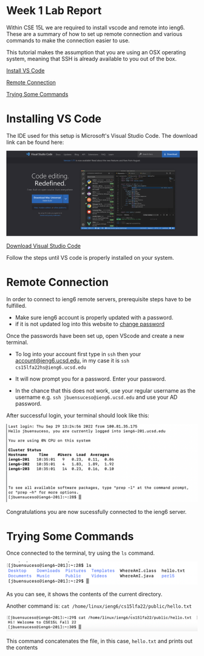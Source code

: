 # Week 1 Lab Report
Within CSE 15L we are required to install vscode and remote into ieng6. These are a summary of how to set up remote connection and various commands to make the connection easier to use. 

This tutorial makes the assumption that you are using an OSX operating system, meaning that SSH is already available to you out of the box.

[Install VS Code](#vscode)

[Remote Connection](#remote)

[Trying Some Commands](#commands)

### <a name="vscode">
# Installing VS Code

The IDE used for this setup is Microsoft's Visual Studio Code. The download link can be found here:

![Image](screenshots/week1/vscodeinstall.png)

[Download Visual Studio Code](https://code.visualstudio.com/)

Follow the steps until VS code is properly installed on your system.


### <a name="remote">
# Remote Connection

In order to connect to ieng6 remote servers, prerequisite steps have to be fulfilled.

- Make sure ieng6 account is properly updated with a password.
- if it is not updated log into this website to [change password](https://sdacs.ucsd.edu/~icc/index.php)

Once the passwords have been set up, open VScode and create a new terminal.

 - To log into your account first type in `ssh` then your account@ieng6.ucsd.edu, in my case it is `ssh cs15lfa22hs@ieng6.ucsd.edu`
 -  It will now prompt you for a password. Enter your password.

 - In the chance that this does not work, use your regular username as the username e.g. `ssh jbuensuceso@ieng6.ucsd.edu` and use your AD password.

 After successful login, your terminal should look like this:

![Image](screenshots/week1/terminalremote.png)

Congratulations you are now sucessfully connected to the ieng6 server.

### <a name="commands">
# Trying Some Commands

Once connected to the terminal, try using the `ls` command.

![Image](screenshots/week1/ls.png)

As you can see, it shows the contents of the current directory.

Another command is: `cat /home/linux/ieng6/cs15lfa22/public/hello.txt`

![Image](screenshots/week1/cat.png)

This command concatenates the file, in this case, `hello.txt` and prints out the contents

